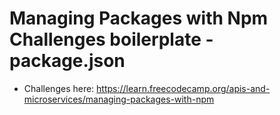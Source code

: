 # Managing Packages with Npm Challenges boilerplate - package.json

-   Challenges here: https://learn.freecodecamp.org/apis-and-microservices/managing-packages-with-npm
